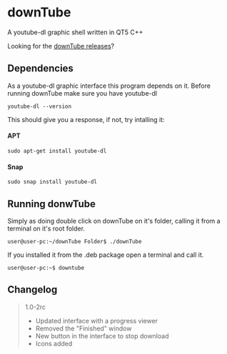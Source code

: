# downTube

A youtube-dl graphic shell written in QT5 C++

Looking for the [downTube releases](https://github.com/GearFox98/downTube/releases)?

## Dependencies

As a youtube-dl graphic interface this program depends on it. Before running downTube make sure you have youtube-dl

    youtube-dl --version

This should give you a response, if not, try intalling it:

#### APT

    sudo apt-get install youtube-dl

#### Snap

    sudo snap install youtube-dl

## Running donwTube

Simply as doing double click on downTube on it's folder, calling it from a terminal on it's root folder.

    user@user-pc:~/downTube Folder$ ./downTube
    
If you installed it from the .deb package open a terminal and call it.

    user@user-pc:~$ downtube
 
 ## Changelog
 
 >1.0-2rc
 >
 > * Updated interface with a progress viewer
 > * Removed the "Finished" window
 > * New button in the interface to stop download
 > * Icons added
